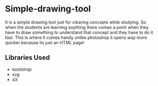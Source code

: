 # Simple-drawing-tool
It is a simple drawing tool just for clearing concepts while studying. So when the students are learning anything there comes a point when they have to draw something to understand that concept and they have to do it fast. This is where it comes handy unlike photoshop it opens way more quicker because its just an HTML page!


## Libraries Used
* bootstrap
* svg
* d3

